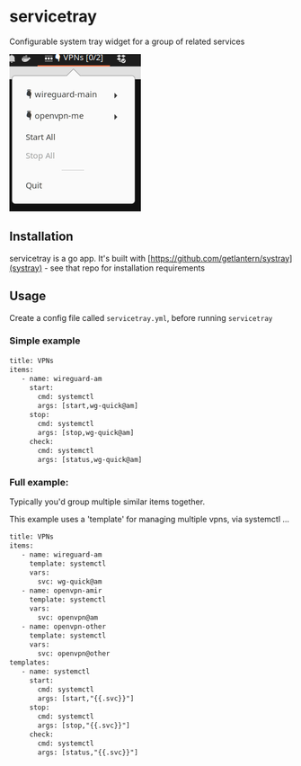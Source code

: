# servicetray

Configurable system tray widget for a group of related services

![screenshot](./servicetray.png)

## Installation

servicetray is a go app. It's built with [https://github.com/getlantern/systray](systray) - see that repo for installation requirements

## Usage

Create a config file called `servicetray.yml`, before running `servicetray`

### Simple example

```
title: VPNs
items:
   - name: wireguard-am
     start:
       cmd: systemctl
       args: [start,wg-quick@am]
     stop:
       cmd: systemctl
       args: [stop,wg-quick@am]
     check:
       cmd: systemctl
       args: [status,wg-quick@am]
```

### Full example:

Typically you'd group multiple similar items together.

This example uses a 'template' for managing multiple vpns, via systemctl ...

```
title: VPNs
items:
   - name: wireguard-am
     template: systemctl
     vars:
       svc: wg-quick@am
   - name: openvpn-amir
     template: systemctl
     vars:
       svc: openvpn@am
   - name: openvpn-other
     template: systemctl
     vars:
       svc: openvpn@other
templates:
   - name: systemctl
     start:
       cmd: systemctl
       args: [start,"{{.svc}}"]
     stop:
       cmd: systemctl
       args: [stop,"{{.svc}}"]
     check:
       cmd: systemctl
       args: [status,"{{.svc}}"]
```


##
